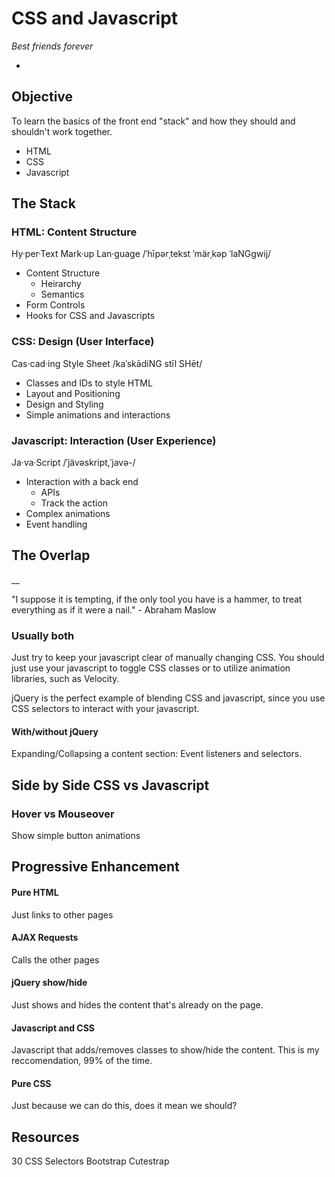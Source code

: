 # CSS and Javascript
*Best friends forever*

-

## Objective

To learn the basics of the front end "stack" and how they should and shouldn't work together.

* HTML
* CSS
* Javascript

## The Stack

### HTML: Content Structure

Hy·per·Text Mark·up Lan·guage
/ˈhīpərˌtekst ˈmärˌkəp ˈlaNGɡwij/

* Content Structure
  * Heirarchy
  * Semantics
* Form Controls
* Hooks for CSS and Javascripts

### CSS: Design (User Interface)

Cas·cad·ing Style Sheet
/kaˈskādiNG stīl SHēt/

* Classes and IDs to style HTML
* Layout and Positioning
* Design and Styling
* Simple animations and interactions

### Javascript: Interaction (User Experience)

Ja·va·Script
/ˈjävəskript,ˈjavə-/

* Interaction with a back end
  * APIs
  * Track the action
* Complex animations
* Event handling

## The Overlap

__

"I suppose it is tempting, if the only tool you have is a hammer, to treat everything as if it were a nail." - Abraham Maslow



### Usually both

Just try to keep your javascript clear of manually changing CSS. You should just use your javascript to toggle CSS classes or to utilize animation libraries, such as Velocity.

jQuery is the perfect example of blending CSS and javascript, since you use CSS selectors to interact with your javascript.

#### With/without jQuery

Expanding/Collapsing a content section: Event listeners and selectors.

## Side by Side CSS vs Javascript

### Hover vs Mouseover

Show simple button animations

## Progressive Enhancement

#### Pure HTML

Just links to other pages

#### AJAX Requests

Calls the other pages

#### jQuery show/hide

Just shows and hides the content that's already on the page.

#### Javascript and CSS

Javascript that adds/removes classes to show/hide the content. This is my reccomendation, 99% of the time.

#### Pure CSS

Just because we can do this, does it mean we should?

## Resources

30 CSS Selectors
Bootstrap
Cutestrap
